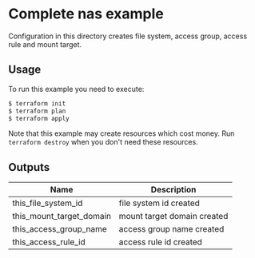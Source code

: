# Complete nas example

Configuration in this directory creates file system, access group, access rule and mount target.

## Usage

To run this example you need to execute:

```bash
$ terraform init
$ terraform plan
$ terraform apply
```

Note that this example may create resources which cost money. Run `terraform destroy` when you don't need these resources.

<!-- BEGINNING OF PRE-COMMIT-TERRAFORM DOCS HOOK -->

## Outputs

| Name | Description |
|------|-------------|
| this_file_system_id     |  file system id created       |
| this_mount_target_domain|  mount target domain  created |
| this_access_group_name|  access group name  created |
| this_access_rule_id|  access rule id  created |

<!-- END OF PRE-COMMIT-TERRAFORM DOCS HOOK -->
